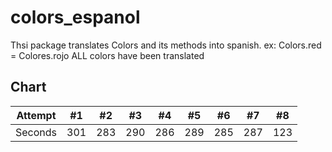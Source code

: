 # colors_espanol

Thsi package translates Colors and its methods into spanish.
ex: Colors.red = Colores.rojo
ALL colors have been translated



## Chart

Attempt | #1 | #2 | #3 | #4 | #5 | #6 | #7 | #8 |
--- | --- | --- | --- |--- |--- |--- |--- |--- |
Seconds | 301 | 283 | 290 | 286 | 289 | 285 | 287 |123



<!-- - [Lab: Write your first Flutter app](https://flutter.dev/docs/get-started/codelab) -->


